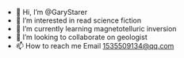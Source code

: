 - 👋 Hi, I’m @GaryStarer
- 👀 I’m interested in read science fiction
- 🌱 I’m currently learning magnetotelluric inversion 
- 💞️ I’m looking to collaborate on geologist
- 📫 How to reach me Email 1535509134@qq.com

<!---
GaryStarer/GaryStarer is a ✨ special ✨ repository because its `README.md` (this file) appears on your GitHub profile.
You can click the Preview link to take a look at your changes.
--->
